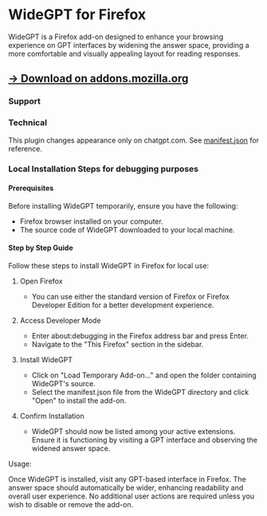 # WideGPT for Firefox

WideGPT is a Firefox add-on designed to enhance your browsing experience on GPT interfaces by widening the answer space, providing a more comfortable and visually appealing layout for reading responses.

## [-> Download on addons.mozilla.org](https://addons.mozilla.org/en-US/firefox/addon/wide-gpt/)

### Support
<script type="text/javascript" src="https://cdnjs.buymeacoffee.com/1.0.0/button.prod.min.js" data-name="bmc-button" data-slug="jojo_thy" data-color="#FFDD00" data-emoji="☕"  data-font="Cookie" data-text="Buy me a coffee" data-outline-color="#000000" data-font-color="#000000" data-coffee-color="#ffffff" ></script>

### Technical

This plugin changes appearance only on chatgpt.com. See [manifest.json](manifest.json) for reference. 

### Local Installation Steps for debugging purposes

#### Prerequisites

Before installing WideGPT temporarily, ensure you have the following:

- Firefox browser installed on your computer.
- The source code of WideGPT downloaded to your local machine.

#### Step by Step Guide

Follow these steps to install WideGPT in Firefox for local use:

1. Open Firefox
    - You can use either the standard version of Firefox or Firefox Developer Edition for a better development experience.

2. Access Developer Mode
    - Enter about:debugging in the Firefox address bar and press Enter.
    - Navigate to the "This Firefox" section in the sidebar.

3. Install WideGPT
    - Click on "Load Temporary Add-on…" and open the folder containing WideGPT's source.
    - Select the manifest.json file from the WideGPT directory and click "Open" to install the add-on.

4. Confirm Installation
    - WideGPT should now be listed among your active extensions. Ensure it is functioning by visiting a GPT interface and observing the widened answer space.

Usage:

Once WideGPT is installed, visit any GPT-based interface in Firefox. The answer space should automatically be wider, enhancing readability and overall user experience. No additional user actions are required unless you wish to disable or remove the add-on.
